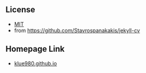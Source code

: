 ## License
- [MIT](./LICENSE)
- from https://github.com/Stavrospanakakis/jekyll-cv

## Homepage Link
- [klue980.github.io](https://klue980.github.io/)
